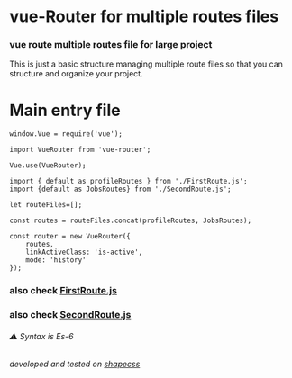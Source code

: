 # vue-Router for multiple routes files
### vue route multiple routes file for large project
This is just a basic structure managing multiple route files so that you can structure and organize your project.  


# Main entry file
```
window.Vue = require('vue');

import VueRouter from 'vue-router';

Vue.use(VueRouter);

import { default as profileRoutes } from './FirstRoute.js';
import {default as JobsRoutes} from './SecondRoute.js';

let routeFiles=[];

const routes = routeFiles.concat(profileRoutes, JobsRoutes);

const router = new VueRouter({
    routes,
    linkActiveClass: 'is-active',
    mode: 'history'
});
```

### also check [FirstRoute.js](https://github.com/MicroDreamIT/vueRouter-multi-routesFile/blob/master/FirstRoute.js)
### also check [SecondRoute.js](https://github.com/MicroDreamIT/vueRouter-multi-routesFile/blob/master/SecondRoute.js)

###### :warning: Syntax is Es-6

###### developed and tested on [shapecss](https://shapecss.com)
